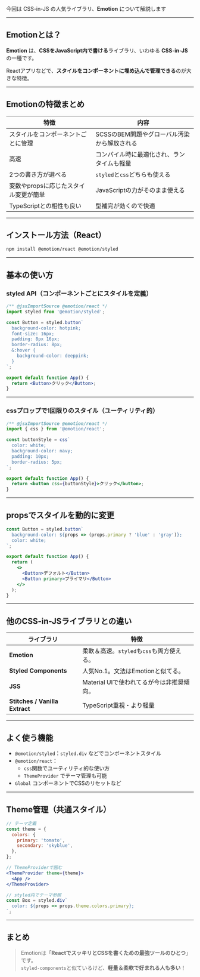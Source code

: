 今回は CSS-in-JS の人気ライブラリ、**Emotion** について解説します

---

## Emotionとは？

**Emotion** は、**CSSをJavaScript内で書ける**ライブラリ、いわゆる **CSS-in-JS** の一種です。

Reactアプリなどで、**スタイルをコンポーネントに埋め込んで管理できる**のが大きな特徴。

---

## Emotionの特徴まとめ

| 特徴 | 内容 |
|------|------|
|  スタイルをコンポーネントごとに管理 | SCSSのBEM問題やグローバル汚染から解放される |
|  高速 | コンパイル時に最適化され、ランタイムも軽量 |
|  2つの書き方が選べる | `styled`と`css`どちらも使える |
|  変数やpropsに応じたスタイル変更が簡単 | JavaScriptの力がそのまま使える |
|  TypeScriptとの相性も良い | 型補完が効くので快適 |

---

## インストール方法（React）

```bash
npm install @emotion/react @emotion/styled
```

---

## 基本の使い方

### styled API（コンポーネントごとにスタイルを定義）

```jsx
/** @jsxImportSource @emotion/react */
import styled from '@emotion/styled';

const Button = styled.button`
  background-color: hotpink;
  font-size: 16px;
  padding: 8px 16px;
  border-radius: 8px;
  &:hover {
    background-color: deeppink;
  }
`;

export default function App() {
  return <Button>クリック</Button>;
}
```

---

### cssプロップで1回限りのスタイル（ユーティリティ的）

```jsx
/** @jsxImportSource @emotion/react */
import { css } from '@emotion/react';

const buttonStyle = css`
  color: white;
  background-color: navy;
  padding: 10px;
  border-radius: 5px;
`;

export default function App() {
  return <button css={buttonStyle}>クリック</button>;
}
```

---

## propsでスタイルを動的に変更

```jsx
const Button = styled.button`
  background-color: ${props => (props.primary ? 'blue' : 'gray')};
  color: white;
`;

export default function App() {
  return (
    <>
      <Button>デフォルト</Button>
      <Button primary>プライマリ</Button>
    </>
  );
}
```

---

## 他のCSS-in-JSライブラリとの違い

| ライブラリ | 特徴 |
|------------|------|
| **Emotion** | 柔軟＆高速。`styled`も`css`も両方使える。 |
| **Styled Components** | 人気No.1。文法はEmotionと似てる。 |
| **JSS** | Material UIで使われてるが今は非推奨傾向。 |
| **Stitches / Vanilla Extract** | TypeScript重視・より軽量 |

---

## よく使う機能

- `@emotion/styled`：`styled.div` などでコンポーネントスタイル
- `@emotion/react`：
  - `css`関数でユーティリティ的な使い方
  - `ThemeProvider` でテーマ管理も可能
- `Global` コンポーネントでCSSのリセットなど

---

## Theme管理（共通スタイル）

```jsx
// テーマ定義
const theme = {
  colors: {
    primary: 'tomato',
    secondary: 'skyblue',
  },
};

// ThemeProviderで囲む
<ThemeProvider theme={theme}>
  <App />
</ThemeProvider>

// styled内でテーマ参照
const Box = styled.div`
  color: ${props => props.theme.colors.primary};
`;
```

---

## まとめ

> Emotionは「**ReactでスッキリとCSSを書くための最強ツールのひとつ**」です。  
> `styled-components`と似ているけど、**軽量＆柔軟で好まれる人も多い**！

